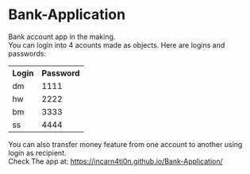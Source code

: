 # Bank-Application
Bank account app in the making. <br>
You can login into 4 acounts made as objects. Here are logins and passwords:
<table>
  <tr>
    <th>Login</th>
    <th>Password</th>
  </tr>
  <tr> 
    <td>dm</td>
    <td>1111</td>
  </tr>
  <tr>
    <td>hw</td>
    <td>2222</td>
  </tr>
  <tr>
    <td>bm</td>
    <td>3333</td>
  </tr>
   <tr>
    <td>ss</td>
    <td>4444</td>
  </tr>
 
</table>

You can also transfer money feature from one account to another using login as recipient.<br>
Check The app at: https://incarn4ti0n.github.io/Bank-Application/
